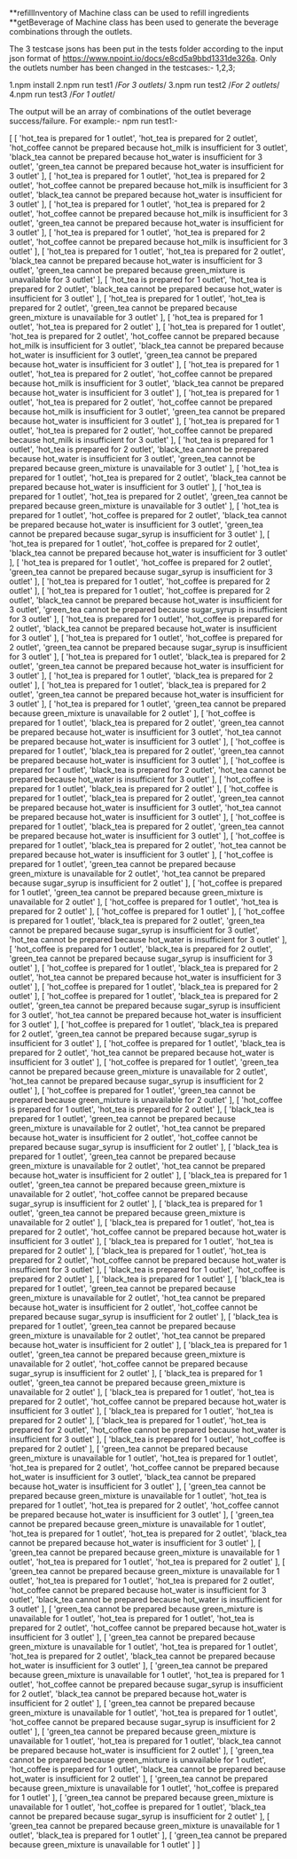 **refillInventory of Machine class can be used to refill ingredients
**getBeverage of Machine class has been used to generate the beverage combinations through the outlets.



The 3 testcase jsons has been put in the tests folder according to the input json format
of https://www.npoint.io/docs/e8cd5a9bbd1331de326a.
Only the outlets number has been changed in the testcases:- 1,2,3;

1.npm install
2.npm run test1   /*For 3 outlets*/
3.npm run test2   /*For 2 outlets*/
4.npm run test3   /*For 1 outlet*/



The output will be an array of combinations of the outlet beverage success/failure.
For example:-
npm run test1:-

[ [ 'hot_tea is prepared for 1 outlet',
    'hot_tea is prepared for 2 outlet',
    'hot_coffee cannot be prepared because hot_milk is insufficient for 3 outlet',
    'black_tea cannot be prepared because hot_water is insufficient for 3 outlet',
    'green_tea cannot be prepared because hot_water is insufficient for 3 outlet' ],
  [ 'hot_tea is prepared for 1 outlet',
    'hot_tea is prepared for 2 outlet',
    'hot_coffee cannot be prepared because hot_milk is insufficient for 3 outlet',
    'black_tea cannot be prepared because hot_water is insufficient for 3 outlet' ],
  [ 'hot_tea is prepared for 1 outlet',
    'hot_tea is prepared for 2 outlet',
    'hot_coffee cannot be prepared because hot_milk is insufficient for 3 outlet',
    'green_tea cannot be prepared because hot_water is insufficient for 3 outlet' ],
  [ 'hot_tea is prepared for 1 outlet',
    'hot_tea is prepared for 2 outlet',
    'hot_coffee cannot be prepared because hot_milk is insufficient for 3 outlet' ],
  [ 'hot_tea is prepared for 1 outlet',
    'hot_tea is prepared for 2 outlet',
    'black_tea cannot be prepared because hot_water is insufficient for 3 outlet',
    'green_tea cannot be prepared because green_mixture is unavailable for 3 outlet' ],
  [ 'hot_tea is prepared for 1 outlet',
    'hot_tea is prepared for 2 outlet',
    'black_tea cannot be prepared because hot_water is insufficient for 3 outlet' ],
  [ 'hot_tea is prepared for 1 outlet',
    'hot_tea is prepared for 2 outlet',
    'green_tea cannot be prepared because green_mixture is unavailable for 3 outlet' ],
  [ 'hot_tea is prepared for 1 outlet',
    'hot_tea is prepared for 2 outlet' ],
  [ 'hot_tea is prepared for 1 outlet',
    'hot_tea is prepared for 2 outlet',
    'hot_coffee cannot be prepared because hot_milk is insufficient for 3 outlet',
    'black_tea cannot be prepared because hot_water is insufficient for 3 outlet',
    'green_tea cannot be prepared because hot_water is insufficient for 3 outlet' ],
  [ 'hot_tea is prepared for 1 outlet',
    'hot_tea is prepared for 2 outlet',
    'hot_coffee cannot be prepared because hot_milk is insufficient for 3 outlet',
    'black_tea cannot be prepared because hot_water is insufficient for 3 outlet' ],
  [ 'hot_tea is prepared for 1 outlet',
    'hot_tea is prepared for 2 outlet',
    'hot_coffee cannot be prepared because hot_milk is insufficient for 3 outlet',
    'green_tea cannot be prepared because hot_water is insufficient for 3 outlet' ],
  [ 'hot_tea is prepared for 1 outlet',
    'hot_tea is prepared for 2 outlet',
    'hot_coffee cannot be prepared because hot_milk is insufficient for 3 outlet' ],
  [ 'hot_tea is prepared for 1 outlet',
    'hot_tea is prepared for 2 outlet',
    'black_tea cannot be prepared because hot_water is insufficient for 3 outlet',
    'green_tea cannot be prepared because green_mixture is unavailable for 3 outlet' ],
  [ 'hot_tea is prepared for 1 outlet',
    'hot_tea is prepared for 2 outlet',
    'black_tea cannot be prepared because hot_water is insufficient for 3 outlet' ],
  [ 'hot_tea is prepared for 1 outlet',
    'hot_tea is prepared for 2 outlet',
    'green_tea cannot be prepared because green_mixture is unavailable for 3 outlet' ],
  [ 'hot_tea is prepared for 1 outlet',
    'hot_coffee is prepared for 2 outlet',
    'black_tea cannot be prepared because hot_water is insufficient for 3 outlet',
    'green_tea cannot be prepared because sugar_syrup is insufficient for 3 outlet' ],
  [ 'hot_tea is prepared for 1 outlet',
    'hot_coffee is prepared for 2 outlet',
    'black_tea cannot be prepared because hot_water is insufficient for 3 outlet' ],
  [ 'hot_tea is prepared for 1 outlet',
    'hot_coffee is prepared for 2 outlet',
    'green_tea cannot be prepared because sugar_syrup is insufficient for 3 outlet' ],
  [ 'hot_tea is prepared for 1 outlet',
    'hot_coffee is prepared for 2 outlet' ],
  [ 'hot_tea is prepared for 1 outlet',
    'hot_coffee is prepared for 2 outlet',
    'black_tea cannot be prepared because hot_water is insufficient for 3 outlet',
    'green_tea cannot be prepared because sugar_syrup is insufficient for 3 outlet' ],
  [ 'hot_tea is prepared for 1 outlet',
    'hot_coffee is prepared for 2 outlet',
    'black_tea cannot be prepared because hot_water is insufficient for 3 outlet' ],
  [ 'hot_tea is prepared for 1 outlet',
    'hot_coffee is prepared for 2 outlet',
    'green_tea cannot be prepared because sugar_syrup is insufficient for 3 outlet' ],
  [ 'hot_tea is prepared for 1 outlet',
    'black_tea is prepared for 2 outlet',
    'green_tea cannot be prepared because hot_water is insufficient for 3 outlet' ],
  [ 'hot_tea is prepared for 1 outlet',
    'black_tea is prepared for 2 outlet' ],
  [ 'hot_tea is prepared for 1 outlet',
    'black_tea is prepared for 2 outlet',
    'green_tea cannot be prepared because hot_water is insufficient for 3 outlet' ],
  [ 'hot_tea is prepared for 1 outlet',
    'green_tea cannot be prepared because green_mixture is unavailable for 2 outlet' ],
  [ 'hot_coffee is prepared for 1 outlet',
    'black_tea is prepared for 2 outlet',
    'green_tea cannot be prepared because hot_water is insufficient for 3 outlet',
    'hot_tea cannot be prepared because hot_water is insufficient for 3 outlet' ],
  [ 'hot_coffee is prepared for 1 outlet',
    'black_tea is prepared for 2 outlet',
    'green_tea cannot be prepared because hot_water is insufficient for 3 outlet' ],
  [ 'hot_coffee is prepared for 1 outlet',
    'black_tea is prepared for 2 outlet',
    'hot_tea cannot be prepared because hot_water is insufficient for 3 outlet' ],
  [ 'hot_coffee is prepared for 1 outlet',
    'black_tea is prepared for 2 outlet' ],
  [ 'hot_coffee is prepared for 1 outlet',
    'black_tea is prepared for 2 outlet',
    'green_tea cannot be prepared because hot_water is insufficient for 3 outlet',
    'hot_tea cannot be prepared because hot_water is insufficient for 3 outlet' ],
  [ 'hot_coffee is prepared for 1 outlet',
    'black_tea is prepared for 2 outlet',
    'green_tea cannot be prepared because hot_water is insufficient for 3 outlet' ],
  [ 'hot_coffee is prepared for 1 outlet',
    'black_tea is prepared for 2 outlet',
    'hot_tea cannot be prepared because hot_water is insufficient for 3 outlet' ],
  [ 'hot_coffee is prepared for 1 outlet',
    'green_tea cannot be prepared because green_mixture is unavailable for 2 outlet',
    'hot_tea cannot be prepared because sugar_syrup is insufficient for 2 outlet' ],
  [ 'hot_coffee is prepared for 1 outlet',
    'green_tea cannot be prepared because green_mixture is unavailable for 2 outlet' ],
  [ 'hot_coffee is prepared for 1 outlet',
    'hot_tea is prepared for 2 outlet' ],
  [ 'hot_coffee is prepared for 1 outlet' ],
  [ 'hot_coffee is prepared for 1 outlet',
    'black_tea is prepared for 2 outlet',
    'green_tea cannot be prepared because sugar_syrup is insufficient for 3 outlet',
    'hot_tea cannot be prepared because hot_water is insufficient for 3 outlet' ],
  [ 'hot_coffee is prepared for 1 outlet',
    'black_tea is prepared for 2 outlet',
    'green_tea cannot be prepared because sugar_syrup is insufficient for 3 outlet' ],
  [ 'hot_coffee is prepared for 1 outlet',
    'black_tea is prepared for 2 outlet',
    'hot_tea cannot be prepared because hot_water is insufficient for 3 outlet' ],
  [ 'hot_coffee is prepared for 1 outlet',
    'black_tea is prepared for 2 outlet' ],
  [ 'hot_coffee is prepared for 1 outlet',
    'black_tea is prepared for 2 outlet',
    'green_tea cannot be prepared because sugar_syrup is insufficient for 3 outlet',
    'hot_tea cannot be prepared because hot_water is insufficient for 3 outlet' ],
  [ 'hot_coffee is prepared for 1 outlet',
    'black_tea is prepared for 2 outlet',
    'green_tea cannot be prepared because sugar_syrup is insufficient for 3 outlet' ],
  [ 'hot_coffee is prepared for 1 outlet',
    'black_tea is prepared for 2 outlet',
    'hot_tea cannot be prepared because hot_water is insufficient for 3 outlet' ],
  [ 'hot_coffee is prepared for 1 outlet',
    'green_tea cannot be prepared because green_mixture is unavailable for 2 outlet',
    'hot_tea cannot be prepared because sugar_syrup is insufficient for 2 outlet' ],
  [ 'hot_coffee is prepared for 1 outlet',
    'green_tea cannot be prepared because green_mixture is unavailable for 2 outlet' ],
  [ 'hot_coffee is prepared for 1 outlet',
    'hot_tea is prepared for 2 outlet' ],
  [ 'black_tea is prepared for 1 outlet',
    'green_tea cannot be prepared because green_mixture is unavailable for 2 outlet',
    'hot_tea cannot be prepared because hot_water is insufficient for 2 outlet',
    'hot_coffee cannot be prepared because sugar_syrup is insufficient for 2 outlet' ],
  [ 'black_tea is prepared for 1 outlet',
    'green_tea cannot be prepared because green_mixture is unavailable for 2 outlet',
    'hot_tea cannot be prepared because hot_water is insufficient for 2 outlet' ],
  [ 'black_tea is prepared for 1 outlet',
    'green_tea cannot be prepared because green_mixture is unavailable for 2 outlet',
    'hot_coffee cannot be prepared because sugar_syrup is insufficient for 2 outlet' ],
  [ 'black_tea is prepared for 1 outlet',
    'green_tea cannot be prepared because green_mixture is unavailable for 2 outlet' ],
  [ 'black_tea is prepared for 1 outlet',
    'hot_tea is prepared for 2 outlet',
    'hot_coffee cannot be prepared because hot_water is insufficient for 3 outlet' ],
  [ 'black_tea is prepared for 1 outlet',
    'hot_tea is prepared for 2 outlet' ],
  [ 'black_tea is prepared for 1 outlet',
    'hot_tea is prepared for 2 outlet',
    'hot_coffee cannot be prepared because hot_water is insufficient for 3 outlet' ],
  [ 'black_tea is prepared for 1 outlet',
    'hot_coffee is prepared for 2 outlet' ],
  [ 'black_tea is prepared for 1 outlet' ],
  [ 'black_tea is prepared for 1 outlet',
    'green_tea cannot be prepared because green_mixture is unavailable for 2 outlet',
    'hot_tea cannot be prepared because hot_water is insufficient for 2 outlet',
    'hot_coffee cannot be prepared because sugar_syrup is insufficient for 2 outlet' ],
  [ 'black_tea is prepared for 1 outlet',
    'green_tea cannot be prepared because green_mixture is unavailable for 2 outlet',
    'hot_tea cannot be prepared because hot_water is insufficient for 2 outlet' ],
  [ 'black_tea is prepared for 1 outlet',
    'green_tea cannot be prepared because green_mixture is unavailable for 2 outlet',
    'hot_coffee cannot be prepared because sugar_syrup is insufficient for 2 outlet' ],
  [ 'black_tea is prepared for 1 outlet',
    'green_tea cannot be prepared because green_mixture is unavailable for 2 outlet' ],
  [ 'black_tea is prepared for 1 outlet',
    'hot_tea is prepared for 2 outlet',
    'hot_coffee cannot be prepared because hot_water is insufficient for 3 outlet' ],
  [ 'black_tea is prepared for 1 outlet',
    'hot_tea is prepared for 2 outlet' ],
  [ 'black_tea is prepared for 1 outlet',
    'hot_tea is prepared for 2 outlet',
    'hot_coffee cannot be prepared because hot_water is insufficient for 3 outlet' ],
  [ 'black_tea is prepared for 1 outlet',
    'hot_coffee is prepared for 2 outlet' ],
  [ 'green_tea cannot be prepared because green_mixture is unavailable for 1 outlet',
    'hot_tea is prepared for 1 outlet',
    'hot_tea is prepared for 2 outlet',
    'hot_coffee cannot be prepared because hot_water is insufficient for 3 outlet',
    'black_tea cannot be prepared because hot_water is insufficient for 3 outlet' ],
  [ 'green_tea cannot be prepared because green_mixture is unavailable for 1 outlet',
    'hot_tea is prepared for 1 outlet',
    'hot_tea is prepared for 2 outlet',
    'hot_coffee cannot be prepared because hot_water is insufficient for 3 outlet' ],
  [ 'green_tea cannot be prepared because green_mixture is unavailable for 1 outlet',
    'hot_tea is prepared for 1 outlet',
    'hot_tea is prepared for 2 outlet',
    'black_tea cannot be prepared because hot_water is insufficient for 3 outlet' ],
  [ 'green_tea cannot be prepared because green_mixture is unavailable for 1 outlet',
    'hot_tea is prepared for 1 outlet',
    'hot_tea is prepared for 2 outlet' ],
  [ 'green_tea cannot be prepared because green_mixture is unavailable for 1 outlet',
    'hot_tea is prepared for 1 outlet',
    'hot_tea is prepared for 2 outlet',
    'hot_coffee cannot be prepared because hot_water is insufficient for 3 outlet',
    'black_tea cannot be prepared because hot_water is insufficient for 3 outlet' ],
  [ 'green_tea cannot be prepared because green_mixture is unavailable for 1 outlet',
    'hot_tea is prepared for 1 outlet',
    'hot_tea is prepared for 2 outlet',
    'hot_coffee cannot be prepared because hot_water is insufficient for 3 outlet' ],
  [ 'green_tea cannot be prepared because green_mixture is unavailable for 1 outlet',
    'hot_tea is prepared for 1 outlet',
    'hot_tea is prepared for 2 outlet',
    'black_tea cannot be prepared because hot_water is insufficient for 3 outlet' ],
  [ 'green_tea cannot be prepared because green_mixture is unavailable for 1 outlet',
    'hot_tea is prepared for 1 outlet',
    'hot_coffee cannot be prepared because sugar_syrup is insufficient for 2 outlet',
    'black_tea cannot be prepared because hot_water is insufficient for 2 outlet' ],
  [ 'green_tea cannot be prepared because green_mixture is unavailable for 1 outlet',
    'hot_tea is prepared for 1 outlet',
    'hot_coffee cannot be prepared because sugar_syrup is insufficient for 2 outlet' ],
  [ 'green_tea cannot be prepared because green_mixture is unavailable for 1 outlet',
    'hot_tea is prepared for 1 outlet',
    'black_tea cannot be prepared because hot_water is insufficient for 2 outlet' ],
  [ 'green_tea cannot be prepared because green_mixture is unavailable for 1 outlet',
    'hot_coffee is prepared for 1 outlet',
    'black_tea cannot be prepared because hot_water is insufficient for 2 outlet' ],
  [ 'green_tea cannot be prepared because green_mixture is unavailable for 1 outlet',
    'hot_coffee is prepared for 1 outlet' ],
  [ 'green_tea cannot be prepared because green_mixture is unavailable for 1 outlet',
    'hot_coffee is prepared for 1 outlet',
    'black_tea cannot be prepared because sugar_syrup is insufficient for 2 outlet' ],
  [ 'green_tea cannot be prepared because green_mixture is unavailable for 1 outlet',
    'black_tea is prepared for 1 outlet' ],
  [ 'green_tea cannot be prepared because green_mixture is unavailable for 1 outlet' ] ]